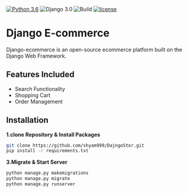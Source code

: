 [![Python 3.6](https://img.shields.io/badge/python-3.11-yellow.svg)](https://www.python.org/downloads/release/python-360/)
![Django 3.0](https://img.shields.io/badge/Django-3.0-green.svg)
![Build](https://github.com/shyam999/Django-ecommerce/workflows/Build/badge.svg?branch=master)
[![license](https://img.shields.io/github/license/DAVFoundation/captain-n3m0.svg?style=flat-square)](https://github.com/shyam999/django-ecommerce/blob/master/LICENSE)
# Django E-commerce
Django-ecommerce is an open-source ecommerce platform built on the Django Web Framework.
## Features Included
- Search Functionality
- Shopping Cart
- Order Management

## Installation

**1.clone Repository & Install Packages**
```sh
git clone https://github.com/shyam999/DajngoStor.git
pip install -r requirements.txt
```

**3.Migrate & Start Server**
```sh
python manage.py makemigrations
python manage.py migrate
python manage.py runserver
```


